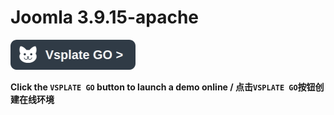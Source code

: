 # Joomla 3.9.15-apache

<a href="https://www.vsplate.com/?docker-compose=https://github.com/vsplate/dcenvs/joomla/3.9.15-apache"><img alt="VSPLATE GO" src="https://raw.githubusercontent.com/vsplate/images/master/vsgo_btn.png" width="200px"></a>

**Click the `VSPLATE GO` button to launch a demo online / 点击`VSPLATE GO`按钮创建在线环境**